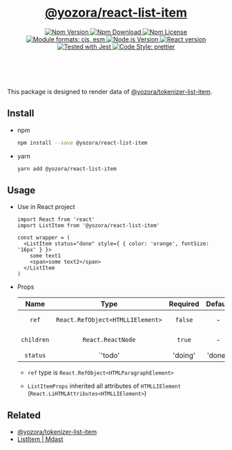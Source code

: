 <header>
  <h1 align="center">
    <a href="https://github.com/guanghechen/yozora-react/tree/master/packages/list-item#readme">@yozora/react-list-item</a>
  </h1>
  <div align="center">
    <a href="https://www.npmjs.com/package/@yozora/react-list-item">
      <img
        alt="Npm Version"
        src="https://img.shields.io/npm/v/@yozora/react-list-item.svg"
      />
    </a>
    <a href="https://www.npmjs.com/package/@yozora/react-list-item">
      <img
        alt="Npm Download"
        src="https://img.shields.io/npm/dm/@yozora/react-list-item.svg"
      />
    </a>
    <a href="https://www.npmjs.com/package/@yozora/react-list-item">
      <img
        alt="Npm License"
        src="https://img.shields.io/npm/l/@yozora/react-list-item.svg"
      />
    </a>
    <a href="#install">
      <img
        alt="Module formats: cjs, esm"
        src="https://img.shields.io/badge/module_formats-cjs%2C%20esm-green.svg"
      />
    </a>
    <a href="https://github.com/nodejs/node">
      <img
        alt="Node.js Version"
        src="https://img.shields.io/node/v/@yozora/react-list-item"
      />
    </a>
    <a href="https://github.com/facebook/react">
      <img
        alt="React version"
        src="https://img.shields.io/npm/dependency-version/@yozora/react-list-item/peer/react"
      />
    </a>
    <a href="https://github.com/facebook/jest">
      <img
        alt="Tested with Jest"
        src="https://img.shields.io/badge/tested_with-jest-9c465e.svg"
      />
    </a>
    <a href="https://github.com/prettier/prettier">
      <img
        alt="Code Style: prettier"
        src="https://img.shields.io/badge/code_style-prettier-ff69b4.svg?style=flat-square"
      />
    </a>
  </div>
</header>
<br/>

This package is designed to render data of [@yozora/tokenizer-list-item][].


## Install

* npm

  ```bash
  npm install --save @yozora/react-list-item
  ```

* yarn

  ```bash
  yarn add @yozora/react-list-item
  ```

## Usage

  * Use in React project

    ```tsx
    import React from 'react'
    import ListItem from '@yozora/react-list-item'

    const wrapper = (
      <ListItem status="done" style={ { color: 'orange', fontSize: '16px' } }>
        some text1
        <span>some text2</span>
      </ListItem
    )
    ```

  * Props

     Name       | Type                                | Required  | Default | Description
    :----------:|:-----------------------------------:|:---------:|:-------:|:-------------
     `ref`      | `React.RefObject<HTMLLIElement>`    | `false`   | -       | Forwarded ref callback
     `children` | `React.ReactNode`                   | `true`    | -       | ListItem content
     `status`   | `'todo'|'doing'|'done'`             | `false`   | -       | Whether if it is a TODO item, and given its status

    - `ref` type is `React.RefObject<HTMLParagraphElement>`

    - `ListItemProps` inherited all attributes of
      `HTMLLIElement` (`React.LiHTMLAttributes<HTMLLIElement>`)


## Related

* [@yozora/tokenizer-list-item][]
* [ListItem | Mdast][mdast]


[mdast]: https://github.com/syntax-tree/mdast#listitem
[@yozora/tokenizer-list-item]: https://www.npmjs.com/package/@yozora/tokenizer-list-item

